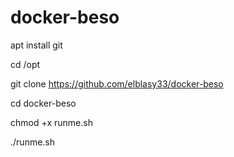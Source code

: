 # docker-beso

apt install git

cd /opt

git clone  https://github.com/elblasy33/docker-beso

cd docker-beso


chmod +x  runme.sh

./runme.sh
